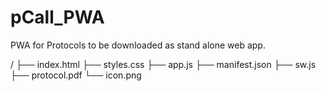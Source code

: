 # pCall_PWA
PWA for Protocols to be downloaded as stand alone web app.


/
├── index.html
├── styles.css
├── app.js
├── manifest.json
├── sw.js
├── protocol.pdf
└── icon.png

